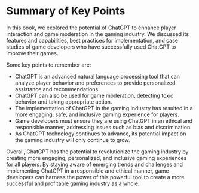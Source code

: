 Summary of Key Points
=================================

In this book, we explored the potential of ChatGPT to enhance player interaction and game moderation in the gaming industry. We discussed its features and capabilities, best practices for implementation, and case studies of game developers who have successfully used ChatGPT to improve their games.

Some key points to remember are:

* ChatGPT is an advanced natural language processing tool that can analyze player behavior and preferences to provide personalized assistance and recommendations.
* ChatGPT can also be used for game moderation, detecting toxic behavior and taking appropriate action.
* The implementation of ChatGPT in the gaming industry has resulted in a more engaging, safe, and inclusive gaming experience for players.
* Game developers must ensure they are using ChatGPT in an ethical and responsible manner, addressing issues such as bias and discrimination.
* As ChatGPT technology continues to advance, its potential impact on the gaming industry will only continue to grow.

Overall, ChatGPT has the potential to revolutionize the gaming industry by creating more engaging, personalized, and inclusive gaming experiences for all players. By staying aware of emerging trends and challenges and implementing ChatGPT in a responsible and ethical manner, game developers can harness the power of this powerful tool to create a more successful and profitable gaming industry as a whole.
